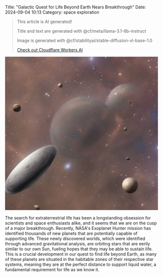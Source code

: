 Title: "Galactic Quest for Life Beyond Earth Nears Breakthrough"
Date: 2024-09-04 10:13
Category: space exploration

> This article is AI generated!
> 
> Title and text are generated with @cf/meta/llama-3.1-8b-instruct
> 
> Image is generated with @cf/stabilityai/stable-diffusion-xl-base-1.0
> 
> [Check out Cloudflare Workers AI](https://developers.cloudflare.com/workers-ai/models/)


![Alt Text](images/2024-09-04-galactic-quest-for-life-beyond-earth-nears-breakthrough.png)

The search for extraterrestrial life has been a longstanding obsession for scientists and space enthusiasts alike, and it seems that we are on the cusp of a major breakthrough. Recently, NASA's Exoplanet Hunter mission has identified thousands of new planets that are potentially capable of supporting life. These newly discovered worlds, which were identified through advanced gravitational analysis, are orbiting stars that are eerily similar to our own Sun, fueling hopes that they may be able to sustain life. This is a crucial development in our quest to find life beyond Earth, as many of these planets are situated in the habitable zones of their respective star systems, meaning they are at the perfect distance to support liquid water, a fundamental requirement for life as we know it.